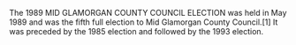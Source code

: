 The 1989 MID GLAMORGAN COUNTY COUNCIL ELECTION was held in May 1989 and was the fifth full election to Mid Glamorgan County Council.[1] It was preceded by the 1985 election and followed by the 1993 election.

